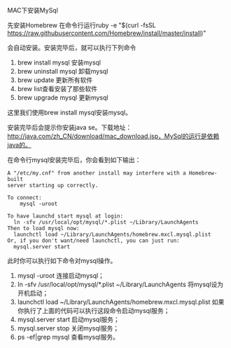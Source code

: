 MAC下安装MySql

先安装Homebrew
在命令行运行ruby -e "$(curl -fsSL https://raw.githubusercontent.com/Homebrew/install/master/install)"

会自动安装。安装完毕后，就可以执行下列命令

1. brew install mysql 安装mysql
2. brew uninstall mysql 卸载mysql
3. brew update 更新所有软件
4. brew list查看安装了那些软件
5. brew upgrade mysql 更新mysql


这里我们使用brew install mysql安装mysql。

安装完毕后会提示你安装java se。下载地址：http://java.com/zh_CN/download/mac_download.jsp，MySql的运行是依赖java的。

在命令行mysql安装完毕后，你会看到如下输出：

```
A "/etc/my.cnf" from another install may interfere with a Homebrew-built
server starting up correctly.

To connect:
    mysql -uroot

To have launchd start mysql at login:
  ln -sfv /usr/local/opt/mysql/*.plist ~/Library/LaunchAgents
Then to load mysql now:
  launchctl load ~/Library/LaunchAgents/homebrew.mxcl.mysql.plist
Or, if you don't want/need launchctl, you can just run:
  mysql.server start
```

此时你可以执行如下命令对mysql操作。

1. mysql -uroot 连接启动mysql；
2. ln -sfv /usr/local/opt/mysql/*.plist ~/Library/LaunchAgents 将mysql设为开机启动；
3. launchctl load ~/Library/LaunchAgents/homebrew.mxcl.mysql.plist 如果你执行了上面的代码可以执行这段命令启动mysql服务；
4. mysql.server start 启动mysql服务；
5. mysql.server stop 关闭mysql服务；
6. ps -ef|grep mysql 查看mysql服务。